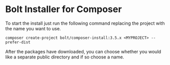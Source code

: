 # Bolt Installer for Composer

To start the install just run the following command replacing the project with
the name you want to use.

`composer create-project bolt/composer-install:3.5.x <MYPROJECT> --prefer-dist`

After the packages have downloaded, you can choose whether you would like a
separate public directory and if so choose a name.
